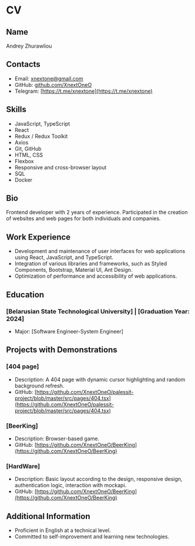 # CV

## Name
Andrey Zhurawliou

## Contacts
- Email: xnextone@gmail.com
- GitHub: [github.com/XnextOneO](https://github.com/XnextOneO)
- Telegram: [https://t.me/xnextone](https://t.me/xnextone)

## Skills
- JavaScript, TypeScript
- React
- Redux / Redux Toolkit
- Axios
- Git, GitHub
- HTML, CSS
- Flexbox
- Responsive and cross-browser layout
- SQL
- Docker

## Bio
Frontend developer with 2 years of experience. Participated in the creation of websites and web pages for both individuals and companies.

## Work Experience
- Development and maintenance of user interfaces for web applications using React, JavaScript, and TypeScript.
- Integration of various libraries and frameworks, such as Styled Components, Bootstrap, Material UI, Ant Design.
- Optimization of performance and accessibility of web applications.

## Education
### [Belarusian State Technological University] | [Graduation Year: 2024]
- Major: [Software Engineer-System Engineer]

## Projects with Demonstrations
### [404 page]
- Description: A 404 page with dynamic cursor highlighting and random background refresh.
- GitHub: [https://github.com/XnextOneO/palessit-project/blob/master/src/pages/404.tsx](https://github.com/XnextOneO/palessit-project/blob/master/src/pages/404.tsx)

### [BeerKing]
- Description: Browser-based game.
- GitHub: [https://github.com/XnextOneO/BeerKing](https://github.com/XnextOneO/BeerKing)

### [HardWare]
- Description: Basic layout according to the design, responsive design, authentication logic, interaction with mockapi.
- GitHub: [https://github.com/XnextOneO/BeerKing](https://github.com/XnextOneO/BeerKing)

## Additional Information
- Proficient in English at a technical level.
- Committed to self-improvement and learning new technologies.
